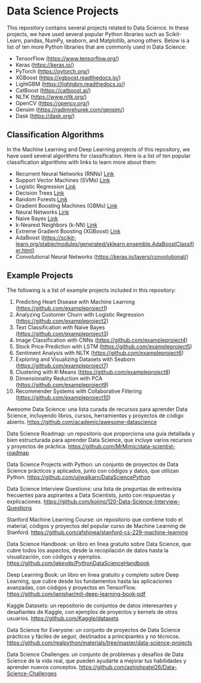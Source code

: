 # Data Science Projects

This repository contains several projects related to Data Science. In these projects, we have used several popular Python libraries such as Scikit-Learn, pandas, NumPy, seaborn, and Matplotlib, among others. Below is a list of ten more Python libraries that are commonly used in Data Science:

- TensorFlow (https://www.tensorflow.org/)
- Keras (https://keras.io/)
- PyTorch (https://pytorch.org/)
- XGBoost (https://xgboost.readthedocs.io/)
- LightGBM (https://lightgbm.readthedocs.io/)
- CatBoost (https://catboost.ai/)
- NLTK (https://www.nltk.org/)
- OpenCV (https://opencv.org/)
- Gensim (https://radimrehurek.com/gensim/)
- Dask (https://dask.org/)

## Classification Algorithms

In the Machine Learning and Deep Learning projects of this repository, we have used several algorithms for classification. Here is a list of ten popular classification algorithms with links to learn more about them:

- Recurrent Neural Networks (RNNs) [Link](https://www.tensorflow.org/guide/keras/rnn)
- Support Vector Machines (SVMs) [Link](https://scikit-learn.org/stable/modules/svm.html)
- Logistic Regression [Link](https://scikit-learn.org/stable/modules/generated/sklearn.linear_model.LogisticRegression.html)
- Decision Trees [Link](https://scikit-learn.org/stable/modules/tree.html)
- Random Forests [Link](https://scikit-learn.org/stable/modules/generated/sklearn.ensemble.RandomForestClassifier.html)
- Gradient Boosting Machines (GBMs) [Link](https://xgboost.readthedocs.io/en/latest/)
- Neural Networks [Link](https://www.tensorflow.org/guide/keras)
- Naive Bayes [Link](https://scikit-learn.org/stable/modules/naive_bayes.html)
- k-Nearest Neighbors (k-NN) [Link](https://scikit-learn.org/stable/modules/generated/sklearn.neighbors.KNeighborsClassifier.html)
- Extreme Gradient Boosting (XGBoost) [Link](https://xgboost.readthedocs.io/en/latest/)
- AdaBoost (https://scikit-learn.org/stable/modules/generated/sklearn.ensemble.AdaBoostClassifier.html)
- Convolutional Neural Networks (https://keras.io/layers/convolutional/)


## Example Projects

The following is a list of example projects included in this repository:

1. Predicting Heart Disease with Machine Learning (https://github.com/exampleproject1)
2. Analyzing Customer Churn with Logistic Regression (https://github.com/exampleproject2)
3. Text Classification with Naive Bayes (https://github.com/exampleproject3)
4. Image Classification with CNNs (https://github.com/exampleproject4)
5. Stock Price Prediction with LSTM (https://github.com/exampleproject5)
6. Sentiment Analysis with NLTK (https://github.com/exampleproject6)
7. Exploring and Visualizing Datasets with Seaborn (https://github.com/exampleproject7)
8. Clustering with K-Means (https://github.com/exampleproject8)
9. Dimensionality Reduction with PCA (https://github.com/exampleproject9)
10. Recommender Systems with Collaborative Filtering (https://github.com/exampleproject10)



Awesome Data Science: una lista curada de recursos para aprender Data Science, incluyendo libros, cursos, herramientas y proyectos de código abierto. https://github.com/academic/awesome-datascience

Data Science Roadmap: un repositorio que proporciona una guía detallada y bien estructurada para aprender Data Science, que incluye varios recursos y proyectos de práctica. https://github.com/MrMimic/data-scientist-roadmap

Data Science Projects with Python: un conjunto de proyectos de Data Science prácticos y aplicados, junto con códigos y datos, que utilizan Python. https://github.com/ujjwalkarn/DataSciencePython

Data Science Interview Questions: una lista de preguntas de entrevista frecuentes para aspirantes a Data Scientists, junto con respuestas y explicaciones. https://github.com/kojino/120-Data-Science-Interview-Questions

Stanford Machine Learning Course: un repositorio que contiene todo el material, códigos y proyectos del popular curso de Machine Learning de Stanford. https://github.com/afshinea/stanford-cs-229-machine-learning

Data Science Handbook: un libro en línea gratuito sobre Data Science, que cubre todos los aspectos, desde la recopilación de datos hasta la visualización, con códigos y ejemplos. https://github.com/jakevdp/PythonDataScienceHandbook

Deep Learning Book: un libro en línea gratuito y completo sobre Deep Learning, que cubre desde los fundamentos hasta las aplicaciones avanzadas, con códigos y proyectos en TensorFlow. https://github.com/janishar/mit-deep-learning-book-pdf

Kaggle Datasets: un repositorio de conjuntos de datos interesantes y desafiantes de Kaggle, con ejemplos de proyectos y kernels de otros usuarios. https://github.com/Kaggle/datasets

Data Science for Everyone: un conjunto de proyectos de Data Science prácticos y fáciles de seguir, destinados a principiantes y no técnicos. https://github.com/realpython/materials/tree/master/data-science-projects

Data Science Challenges: un conjunto de problemas y desafíos de Data Science de la vida real, que pueden ayudarte a mejorar tus habilidades y aprender nuevos conceptos. https://github.com/ashishpatel26/Data-Science-Challenges
